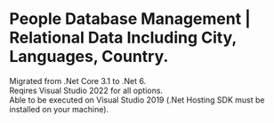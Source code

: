 # People Database Management | Relational Data Including City, Languages, Country.
Migrated from .Net Core 3.1 to .Net 6.<br/>
Reqires Visual Studio 2022 for all options.<br/>
Able to be executed on Visual Studio 2019 (.Net Hosting SDK must be installed on your machine).<br/>

